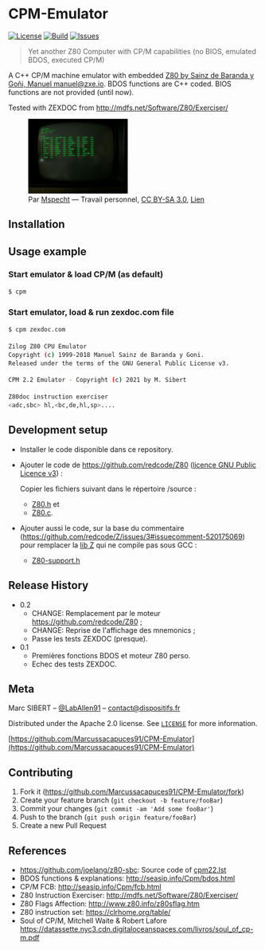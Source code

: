 # CPM-Emulator

[![License][license-image]][license-url]
[![Build][build-image]][build-url]
[![Issues][issues-image]][issues-url]

> Yet another Z80 Computer with CP/M capabilities (no BIOS, emulated BDOS, executed CP/M)

<!--
[![NPM Version][npm-image]][npm-url]
[![Build Status][travis-image]][travis-url]
[![Downloads Stats][npm-downloads]][npm-url]
-->

A C++ CP/M machine emulator with embedded [Z80 by Sainz de Baranda y Goñi, Manuel <manuel@zxe.io>](https://github.com/redcode/Z80). BDOS functions are C++ coded. BIOS functions are not provided (until now).

Tested with ZEXDOC from http://mdfs.net/Software/Z80/Exerciser/

<figure>
  <img src="CPM_2-2.jpg" alt="CPM 2.2 screenshot" width="400px" style="width:200px;"/>
  <figcaption>Par <a href="//commons.wikimedia.org/wiki/User:Mspecht" title="User:Mspecht">Mspecht</a> — <span class="int-own-work" lang="fr">Travail personnel</span>, <a href="https://creativecommons.org/licenses/by-sa/3.0" title="Creative Commons Attribution-Share Alike 3.0">CC BY-SA 3.0</a>, <a href="https://commons.wikimedia.org/w/index.php?curid=16374288">Lien</a></figcaption>
</figure>
  
## Installation

<!--
OS X & Linux:

```sh
npm install my-crazy-module --save
```

Windows:

```sh
edit autoexec.bat
```
-->

## Usage example

### Start emulator & load CP/M (as default)
```sh
$ cpm 
```

### Start emulator, load & run zexdoc.com file
```sh
$ cpm zexdoc.com

Zilog Z80 CPU Emulator
Copyright (c) 1999-2018 Manuel Sainz de Baranda y Goni.
Released under the terms of the GNU General Public License v3.

CPM 2.2 Emulator - Copyright (c) 2021 by M. Sibert

Z80doc instruction exerciser
<adc,sbc> hl,<bc,de,hl,sp>....

```


<!--
A few motivating and useful examples of how your product can be used. Spice this up with code blocks and potentially more screenshots.

_For more examples and usage, please refer to the [Wiki][wiki]._
-->

## Development setup

* Installer le code disponible dans ce repository. 
* Ajouter le code de https://github.com/redcode/Z80 ([licence GNU Public Licence v3](http://www.gnu.org/copyleft/gpl.html)) :

  Copier les fichiers suivant dans le répertoire /source :
    * [Z80.h](https://github.com/redcode/Z80/blob/master/API/emulation/CPU/Z80.h) et 
    * [Z80.c](https://github.com/redcode/Z80/blob/master/sources/Z80.c).


* Ajouter aussi le code, sur la base du commentaire (https://github.com/redcode/Z/issues/3#issuecomment-520175069) pour remplacer la [lib Z](https://github.com/redcode/Z) qui ne compile pas sous GCC :
    * [Z80-support.h](https://github.com/simonowen/tilemap/blob/master/Z80-support.h)

<!--
```sh
make install
npm test
```
-->

## Release History

* 0.2
    * CHANGE: Remplacement par le moteur https://github.com/redcode/Z80 ;
    * CHANGE: Reprise de l'affichage des mnemonics ;
    * Passe les tests ZEXDOC (presque).
* 0.1
    * Premières fonctions BDOS et moteur Z80 perso.
    * Echec des tests ZEXDOC.

## Meta

Marc SIBERT – [@LabAllen91](https://twitter.com/LabAllen91) – contact@dispositifs.fr

Distributed under the Apache 2.0 license. See [``LICENSE``](https://github.com/Marcussacapuces91/CPM-Emulator/blob/main/LICENSE) for more information.

[https://github.com/Marcussacapuces91/CPM-Emulator](https://github.com/Marcussacapuces91/CPM-Emulator)

## Contributing

1. Fork it (<https://github.com/Marcussacapuces91/CPM-Emulator/fork>)
2. Create your feature branch (`git checkout -b feature/fooBar`)
3. Commit your changes (`git commit -am 'Add some fooBar'`)
4. Push to the branch (`git push origin feature/fooBar`)
5. Create a new Pull Request

## References

* https://github.com/joelang/z80-sbc: Source code of [cpm22.lst](https://raw.githubusercontent.com/joelang/z80-sbc/master/cpm22.lst)
* BDOS functions & explanations: http://seasip.info/Cpm/bdos.html
* CP/M FCB: http://seasip.info/Cpm/fcb.html
* Z80 Instruction Exerciser: http://mdfs.net/Software/Z80/Exerciser/
* Z80 Flags Affection: http://www.z80.info/z80sflag.htm
* Z80 instruction set: https://clrhome.org/table/
* Soul of CP/M, Mitchell Waite & Robert Lafore https://datassette.nyc3.cdn.digitaloceanspaces.com/livros/soul_of_cp-m.pdf

<!-- Markdown link & img dfn's -->
[npm-image]: https://img.shields.io/npm/v/datadog-metrics.svg?style=flat-square
[npm-url]: https://npmjs.org/package/datadog-metrics
[npm-downloads]: https://img.shields.io/npm/dm/datadog-metrics.svg?style=flat-square
[travis-image]: https://img.shields.io/travis/dbader/node-datadog-metrics/master.svg?style=flat-square
[travis-url]: https://travis-ci.org/dbader/node-datadog-metrics
[wiki]: https://github.com/yourname/yourproject/wiki

[license-image]: https://img.shields.io/github/license/Marcussacapuces91/CPM-Emulator?label=Licence
[license-url]: LICENSE

[build-image]: https://github.com/Marcussacapuces91/CPM-Emulator/actions/workflows/build.yml/badge.svg
[build-url]: https://github.com/Marcussacapuces91/CPM-Emulator/actions/workflows/build.yml

[issues-image]: https://img.shields.io/github/issues/Marcussacapuces91/CPM-Emulator?label=Issues
[issues-url]: https://github.com/Marcussacapuces91/CPM-Emulator/issues
